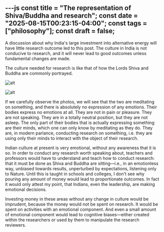 ---js
const title = "The representation of Shiva/Buddha and research";
const date = "2025-08-15T00:23:15-04:00";
const tags = ["philosophy"];
const draft = false;
---


A discussion about why India's large investment into alternative energy will have little research outcome led to this post. The culture in India is not conducive to research, and it will never lead to good outcomes unless fundamental changes are made.

The culture needed for research is like that of how the Lords Shiva and Buddha are commonly portrayed.

![alt](https://upload.wikimedia.org/wikipedia/commons/thumb/5/52/Bangalore_Shiva.jpg/1920px-Bangalore_Shiva.jpg)

![alt](https://upload.wikimedia.org/wikipedia/commons/8/8d/Buddha_meditating.jpg)

If we carefully observe the photos, we will see that the two are meditating on something, and there is absolutely no expression of any emotions. Their bodies express no emotions at all. They are not in pain or pleasure. They are not speaking. They are in a totally neutral position, but they are not asleep. The only part of their bodies that is actually expressing something are their minds, which one can only know by meditating as they do. They are, in modern parlance, conducting research on something, i.e. they are using only their minds to interact with the object of their research.

Indian culture at present is very emotional, without any awareness that it is so. In order to conduct any research worth speaking about, teachers and professors would have to understand and teach how to conduct research: that it must be done as Shiva and Buddha are sitting—i.e., in an emotionless way, unbiased towards results, unperturbed by expectations, listening only to Nature. Until this is taught in schools and colleges, I don't see why pouring any amount of money would lead to proportionate outcomes.  In fact it would only attest my point, that Indians, even the leadership, are making emotional decisions.

Investing money in these areas without any change in culture would be imprudent, because the money would not be spent on research. It would be spent on activities with an emotional component. And even a small amount of emotional component would lead to cognitive biases—either created within the researchers or used by them to manipulate the research reviewers.
